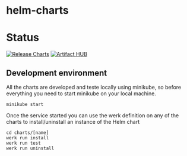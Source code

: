 # helm-charts

# Status

[![Release Charts](https://github.com/kode-lib/helm-charts/actions/workflows/release.yml/badge.svg)](https://github.com/kode-lib/helm-charts/actions/workflows/release.yml)
[![Artifact HUB](https://img.shields.io/endpoint?url=https://artifacthub.io/badge/repository/kodelib)](https://artifacthub.io/packages/search?repo=kodelib)

## Development environment

All the charts are developed and teste locally using minikube, so before everything you need to start minikube on your local machine.

    minikube start

Once the service started you can use the werk definition on any of the charts to install/uninstall an instance of the Helm chart

    cd charts/[name]
    werk run install
    werk run test
    werk run uninstall
